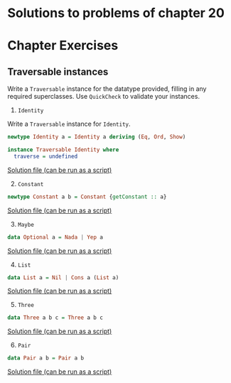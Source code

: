 # Solutions to problems of chapter 20
# Chapter Exercises

## Traversable instances

Write a `Traversable` instance for the datatype provided, filling in any required superclasses. Use `QuickCheck` to validate your instances.

1. `Identity`

Write a `Traversable` instance for `Identity`.
```hs
newtype Identity a = Identity a deriving (Eq, Ord, Show)

instance Traversable Identity where
  traverse = undefined
```
[Solution file (can be run as a script)](exercise.files/identityTraversable.hs)

2. `Constant`

```hs
newtype Constant a b = Constant {getConstant :: a}
```
[Solution file (can be run as a script)](exercise.files/constantTraversable.hs)

3. `Maybe`

```hs
data Optional a = Nada | Yep a
```
[Solution file (can be run as a script)](exercise.files/optionalTraversable.hs)

4. `List`

```hs
data List a = Nil | Cons a (List a)
```
[Solution file (can be run as a script)](exercise.files/listTraversal.hs)

5. `Three`

```hs
data Three a b c = Three a b c
```
[Solution file (can be run as a script)](exercise.files/threeTraversal.hs)

6. `Pair`

```hs
data Pair a b = Pair a b
```
[Solution file (can be run as a script)](exercise.files/pairTraversable.hs)
